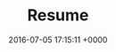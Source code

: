 ---
layout: post
title: "Resume"
disqus: disabled
date:   2016-07-05 17:15:11 +0000
excerpt: Most updated <ul class="actions"> <li><a href="#" class="button">Download</a></li> </ul>
category: other
---